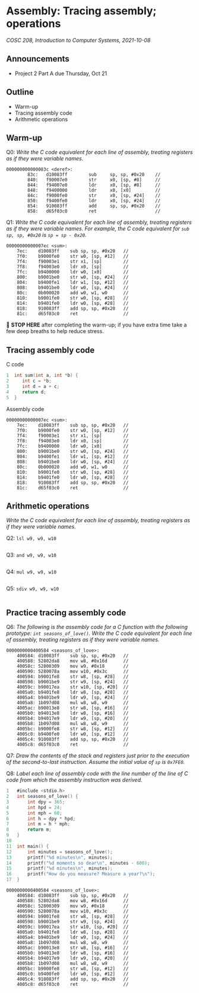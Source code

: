 # Assembly: Tracing assembly; operations
_COSC 208, Introduction to Computer Systems, 2021-10-08_

## Announcements
* Project 2 Part A due Thursday, Oct 21 

## Outline
* Warm-up
* Tracing assembly code
* Arithmetic operations

## Warm-up
Q0: _Write the C code equivalent for each line of assembly, treating registers as if they were variable names._
```
000000000000083c <deref>:
        83c:   d10083ff        sub     sp, sp, #0x20    //
        840:   f90007e0        str     x0, [sp, #8]     //
        844:   f94007e0        ldr     x0, [sp, #8]     //
        848:   f9400000        ldr     x0, [x0]         //
        84c:   f9000fe0        str     x0, [sp, #24]    //
        850:   f9400fe0        ldr     x0, [sp, #24]    //
        854:   910083ff        add     sp, sp, #0x20    //
        858:   d65f03c0        ret                      //
```

Q1: _Write the C code equivalent for each line of assembly, treating registers as if they were variable names. For example, the C code equivalent for `sub sp, sp, #0x20` is `sp = sp - 0x20`._
```
00000000000007ec <sum>:
    7ec:	d10083ff 	sub	sp, sp, #0x20   // 
    7f0:	b9000fe0 	str	w0, [sp, #12]   //
    7f4:	f90003e1 	str	x1, [sp]        // 
    7f8:	f94003e0 	ldr	x0, [sp]        // 
    7fc:	b9400000 	ldr	w0, [x0]        // 
    800:	b9001be0 	str	w0, [sp, #24]   // 
    804:	b9400fe1 	ldr	w1, [sp, #12]   // 
    808:	b9401be0 	ldr	w0, [sp, #24]   // 
    80c:	0b000020 	add	w0, w1, w0      // 
    810:	b9001fe0 	str	w0, [sp, #28]   // 
    814:	b9401fe0 	ldr	w0, [sp, #28]   // 
    818:	910083ff 	add	sp, sp, #0x20   // 
    81c:	d65f03c0 	ret	                // 
```
🛑 **STOP HERE** after completing the warm-up; if you have extra time take a few deep breaths to help reduce stress.

<div style="page-break-after: always;"></div>

## Tracing assembly code
C code
```C
1  int sum(int a, int *b) {
2     int c = *b;
3     int d = a + c;
4     return d;
5  }
```

Assembly code
```
00000000000007ec <sum>:
    7ec:	d10083ff 	sub	sp, sp, #0x20   // 
    7f0:	b9000fe0 	str	w0, [sp, #12]   // 
    7f4:	f90003e1 	str	x1, [sp]        // 
    7f8:	f94003e0 	ldr	x0, [sp]        // 
    7fc:	b9400000 	ldr	w0, [x0]        // 
    800:	b9001be0 	str	w0, [sp, #24]   // 
    804:	b9400fe1 	ldr	w1, [sp, #12]   // 
    808:	b9401be0 	ldr	w0, [sp, #24]   // 
    80c:	0b000020 	add	w0, w1, w0      // 
    810:	b9001fe0 	str	w0, [sp, #28]   // 
    814:	b9401fe0 	ldr	w0, [sp, #28]   //
    818:	910083ff 	add	sp, sp, #0x20   // 
    81c:	d65f03c0 	ret	                // 
```

<div style="page-break-after: always;"></div>

## Arithmetic operations
_Write the C code equivalent for each line of assembly, treating registers as if they were variable names._

Q2: `lsl w9, w9, w10`
```C


```

Q3: `and w9, w9, w10`
```C


```

Q4: `mul w9, w9, w10`
```C


```

Q5: `sdiv w9, w9, w10`
```C


```

## Practice tracing assembly code
Q6: _The following is the assembly code for a C function with the following prototype: `int seasons_of_love()`. Write the C code equivalent for each line of assembly, treating registers as if they were variable names._
```
0000000000400584 <seasons_of_love>:
    400584:	d10083ff 	sub	sp, sp, #0x20   //
    400588:	52802da8 	mov	w8, #0x16d      //
    40058c:	52800309 	mov	w9, #0x18       //
    400590:	5280078a 	mov	w10, #0x3c      //
    400594:	b9001fe8 	str	w8, [sp, #28]   //
    400598:	b9001be9 	str	w9, [sp, #24]   //
    40059c:	b90017ea 	str	w10, [sp, #20]  //
    4005a0:	b9401fe8 	ldr	w8, [sp, #28]   //
    4005a4:	b9401be9 	ldr	w9, [sp, #24]   //
    4005a8:	1b097d08 	mul	w8, w8, w9      //
    4005ac:	b90013e8 	str	w8, [sp, #16]   //
    4005b0:	b94013e8 	ldr	w8, [sp, #16]   //
    4005b4:	b94017e9 	ldr	w9, [sp, #20]   //
    4005b8:	1b097d08 	mul	w8, w8, w9      //
    4005bc:	b9000fe8 	str	w8, [sp, #12]   //
    4005c0:	b9400fe0 	ldr	w0, [sp, #12]   //
    4005c4:	910083ff 	add	sp, sp, #0x20   //
    4005c8:	d65f03c0 	ret	                //
```

Q7: _Draw the contents of the stack and registers just prior to the execution of the second-to-last instruction. Assume the initial value of `sp` is `0x7FE0`._

<div style="page-break-after: always;"></div>

Q8: _Label each line of assembly code with the line number of the line of C code from which the assembly instruction was derived._
```C
1   #include <stdio.h>
2   int seasons_of_love() {
3       int dpy = 365;
4       int hpd = 24;
5       int mph = 60;
6       int h = dpy * hpd;
7       int m = h * mph;
8       return m;
9   }
10
11  int main() {
12      int minutes = seasons_of_love();
13      printf("%d minutes\n", minutes);
14      printf("%d moments so dear\n", minutes - 600);
15      printf("%d minutes\n", minutes);
16      printf("How do you measure? Measure a year?\n");
17  }
```
```
0000000000400584 <seasons_of_love>:
    400584:	d10083ff 	sub	sp, sp, #0x20   //
    400588:	52802da8 	mov	w8, #0x16d      //
    40058c:	52800309 	mov	w9, #0x18       //
    400590:	5280078a 	mov	w10, #0x3c      //
    400594:	b9001fe8 	str	w8, [sp, #28]   //
    400598:	b9001be9 	str	w9, [sp, #24]   //
    40059c:	b90017ea 	str	w10, [sp, #20]  //
    4005a0:	b9401fe8 	ldr	w8, [sp, #28]   //
    4005a4:	b9401be9 	ldr	w9, [sp, #24]   //
    4005a8:	1b097d08 	mul	w8, w8, w9      //
    4005ac:	b90013e8 	str	w8, [sp, #16]   //
    4005b0:	b94013e8 	ldr	w8, [sp, #16]   //
    4005b4:	b94017e9 	ldr	w9, [sp, #20]   //
    4005b8:	1b097d08 	mul	w8, w8, w9      //
    4005bc:	b9000fe8 	str	w8, [sp, #12]   //
    4005c0:	b9400fe0 	ldr	w0, [sp, #12]   //
    4005c4:	910083ff 	add	sp, sp, #0x20   //
    4005c8:	d65f03c0 	ret	                //
```